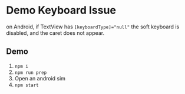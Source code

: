 # Demo Keyboard Issue
on Android, if TextView has `[keyboardType]="null"` the soft keyboard is disabled, and the caret does not appear.

## Demo
1) `npm i`
2) `npm run prep`
3) Open an android sim
4) `npm start`
